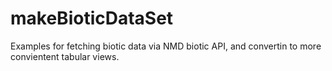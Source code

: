 # makeBioticDataSet

Examples for fetching biotic data via NMD biotic API, and convertin to more convientent tabular views.